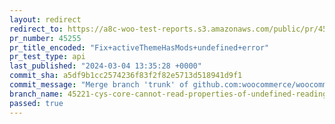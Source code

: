 ```yaml
---
layout: redirect
redirect_to: https://a8c-woo-test-reports.s3.amazonaws.com/public/pr/45255/api/index.html
pr_number: 45255
pr_title_encoded: "Fix+activeThemeHasMods+undefined+error"
pr_test_type: api
last_published: "2024-03-04 13:35:28 +0000"
commit_sha: a5df9b1cc2574236f83f2f82e5713d518941d9f1
commit_message: "Merge branch 'trunk' of github.com:woocommerce/woocommerce into 45221…"
branch_name: 45221-cys-core-cannot-read-properties-of-undefined-reading-activethemehasmods
passed: true
---
```

